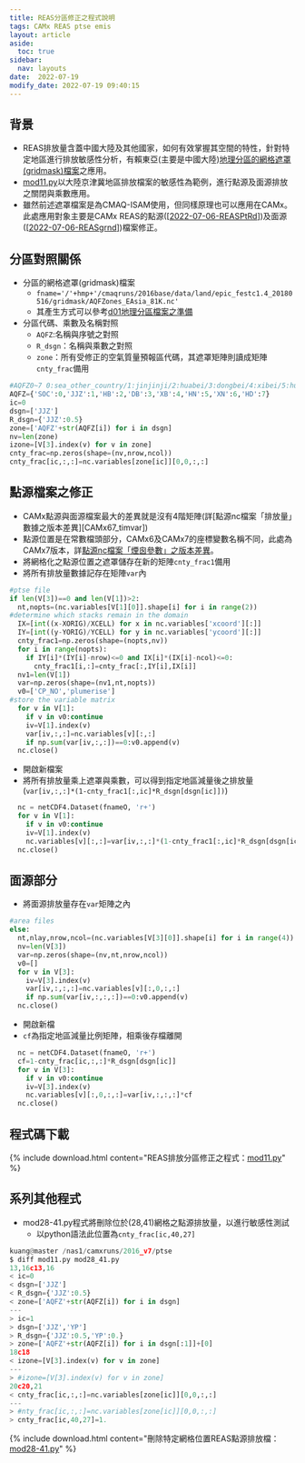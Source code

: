 ```yaml
---
title: REAS分區修正之程式說明
tags: CAMx REAS ptse emis
layout: article
aside:
  toc: true
sidebar:
  nav: layouts
date:  2022-07-19 
modify_date: 2022-07-19 09:40:15
---
```


## 背景
- REAS排放量含蓋中國大陸及其他國家，如何有效掌握其空間的特性，針對特定地區進行排放敏感性分析，有賴東亞(主要是中國大陸)[地理分區的網格遮罩(gridmask)檔案][withinD1]之應用。
- [mod11.py](https://github.com/sinotec2/Focus-on-Air-Quality/blob/main/CAMx/emis/mod11.py)以大陸京津冀地區排放檔案的敏感性為範例，進行點源及面源排放之關閉與乘數應用。
- 雖然前述遮罩檔案是為CMAQ-ISAM使用，但同樣原理也可以應用在CAMx。此處應用對象主要是CAMx REAS的點源([[2022-07-06-REASPtRd]])及面源([[2022-07-06-REASgrnd]])檔案修正。

## 分區對照關係
- 分區的網格遮罩(gridmask)檔案
  - `fname='/'+hmp+'/cmaqruns/2016base/data/land/epic_festc1.4_20180516/gridmask/AQFZones_EAsia_81K.nc'`
  - 其產生方式可以參考[d01地理分區檔案之準備][withinD1]
- 分區代碼、乘數及名稱對照
  - `AQFZ`:名稱與序號之對照
  - `R_dsgn`：名稱與乘數之對照
  - `zone`：所有受修正的空氣質量預報區代碼，其遮罩矩陣則讀成矩陣`cnty_frac`備用

```python
#AQFZ0~7 0:sea_other_country/1:jinjinji/2:huabei/3:dongbei/4:xibei/5:huanan_taiwan/6:xinan/7:huadong
AQFZ={'SOC':0,'JJZ':1,'HB':2,'DB':3,'XB':4,'HN':5,'XN':6,'HD':7}
ic=0
dsgn=['JJZ']
R_dsgn={'JJZ':0.5}
zone=['AQFZ'+str(AQFZ[i]) for i in dsgn]
nv=len(zone)
izone=[V[3].index(v) for v in zone]
cnty_frac=np.zeros(shape=(nv,nrow,ncol))
cnty_frac[ic,:,:]=nc.variables[zone[ic]][0,0,:,:]
```

## 點源檔案之修正
- CAMx點源與面源檔案最大的差異就是沒有4階矩陣(詳[點源nc檔案「排放量」數據之版本差異][CAMx67_timvar])
- 點源位置是在常數檔頭部分，CAMx6及CAMx7的座標變數名稱不同，此處為CAMx7版本，詳[點源nc檔案「煙囪參數」之版本差異][CAMx67_const]。
- 將網格化之點源位置之遮罩儲存在新的矩陣`cnty_frac1`備用
- 將所有排放量數據記存在矩陣`var`內

```python
#ptse file
if len(V[3])==0 and len(V[1])>2:
  nt,nopts=(nc.variables[V[1][0]].shape[i] for i in range(2))
#determine which stacks remain in the domain
  IX=[int((x-XORIG)/XCELL) for x in nc.variables['xcoord'][:]]
  IY=[int((y-YORIG)/YCELL) for y in nc.variables['ycoord'][:]]
  cnty_frac1=np.zeros(shape=(nopts,nv))
  for i in range(nopts):
    if IY[i]*(IY[i]-nrow)<=0 and IX[i]*(IX[i]-ncol)<=0:
      cnty_frac1[i,:]=cnty_frac[:,IY[i],IX[i]]
  nv1=len(V[1])
  var=np.zeros(shape=(nv1,nt,nopts))
  v0=['CP_NO','plumerise']
#store the variable matrix
  for v in V[1]:
    if v in v0:continue
    iv=V[1].index(v)
    var[iv,:,:]=nc.variables[v][:,:]
    if np.sum(var[iv,:,:])==0:v0.append(v)
  nc.close()
```
- 開啟新檔案
- 將所有排放量乘上遮罩與乘數，可以得到指定地區減量後之排放量(`var[iv,:,:]*(1-cnty_frac1[:,ic]*R_dsgn[dsgn[ic]])`)

```python  
  nc = netCDF4.Dataset(fnameO, 'r+')
  for v in V[1]:
    if v in v0:continue
    iv=V[1].index(v)
    nc.variables[v][:,:]=var[iv,:,:]*(1-cnty_frac1[:,ic]*R_dsgn[dsgn[ic]])
  nc.close()
```
## 面源部分
- 將面源排放量存在`var`矩陣之內

```python
#area files
else:
  nt,nlay,nrow,ncol=(nc.variables[V[3][0]].shape[i] for i in range(4))
  nv=len(V[3])
  var=np.zeros(shape=(nv,nt,nrow,ncol))
  v0=[]
  for v in V[3]:
    iv=V[3].index(v)
    var[iv,:,:,:]=nc.variables[v][:,0,:,:]
    if np.sum(var[iv,:,:,:])==0:v0.append(v)
  nc.close()
```
- 開啟新檔
- `cf`為指定地區減量比例矩陣，相乘後存檔離開

```python
  nc = netCDF4.Dataset(fnameO, 'r+')
  cf=1-cnty_frac[ic,:,:]*R_dsgn[dsgn[ic]]
  for v in V[3]:
    if v in v0:continue
    iv=V[3].index(v)
    nc.variables[v][:,0,:,:]=var[iv,:,:,:]*cf
  nc.close()
```

## 程式碼下載

{% include download.html content="REAS排放分區修正之程式：[mod11.py](https://github.com/sinotec2/Focus-on-Air-Quality/blob/main/CAMx/emis/mod11.py)" %}

## 系列其他程式
- mod28-41.py程式將刪除位於(28,41)網格之點源排放量，以進行敏感性測試
  - 以python語法此位置為`cnty_frac[ic,40,27]`

```python
kuang@master /nas1/camxruns/2016_v7/ptse
$ diff mod11.py mod28_41.py
13,16c13,16
< ic=0
< dsgn=['JJZ']
< R_dsgn={'JJZ':0.5}
< zone=['AQFZ'+str(AQFZ[i]) for i in dsgn]
---
> ic=1
> dsgn=['JJZ','YP']
> R_dsgn={'JJZ':0.5,'YP':0.}
> zone=['AQFZ'+str(AQFZ[i]) for i in dsgn[:1]]+[0]
18c18
< izone=[V[3].index(v) for v in zone]
---
> #izone=[V[3].index(v) for v in zone]
20c20,21
< cnty_frac[ic,:,:]=nc.variables[zone[ic]][0,0,:,:]
---
> #nty_frac[ic,:,:]=nc.variables[zone[ic]][0,0,:,:]
> cnty_frac[ic,40,27]=1.
```

{% include download.html content="刪除特定網格位置REAS點源排放檔：[mod28-41.py](https://github.com/sinotec2/Focus-on-Air-Quality/blob/main/CAMx/ptse/mod28-41.py)" %}

[withinD1]: https://sinotec2.github.io/Focus-on-Air-Quality/GridModels/ISAM/withinD1/ "本項作業由kml格式之向量檔案讀成格柵檔，再利用shapely.with判斷分區。目標產生東亞(主要是中國大陸)地理分區的網格遮罩(gridmask)檔案，其內容要求與範例詳見ISAM手冊。"
[CAMx67_const]: https://sinotec2.github.io/Focus-on-Air-Quality/GridModels/PTSE/1.pt_constWork/#點源nc檔案煙囪參數之版本差異 "CAMx6：[v+'STK' for v in 'XYHDTV']。CAMx7：[xcoor, ycoor, stkheight, stkdiam, stktemp, stkspeed]"
[//begin]: # "Autogenerated link references for markdown compatibility"
[2022-07-06-REASPtRd]: https://sinotec2.github.io/FAQ/2022/07/06/REASPtRd.html "REASv3.1點源之讀取、格式轉換與合併"
[2022-07-06-REASgrnd]: https://sinotec2.github.io/FAQ/2022/07/06/REASgrnd.html "REASv3.1地面排放檔案之處理"
[//end]: # "Autogenerated link references"